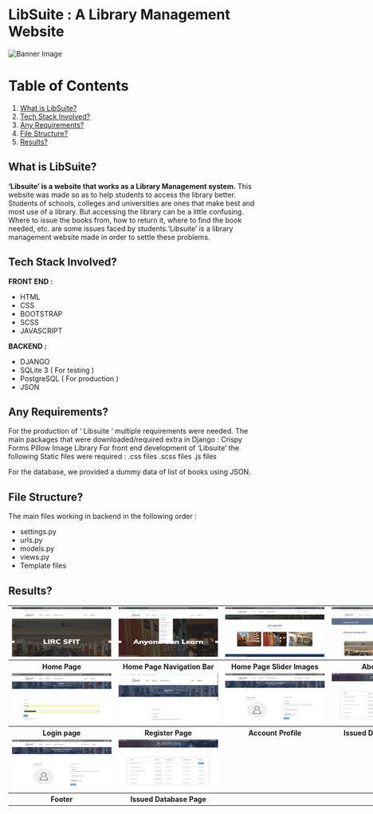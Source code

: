 # LibSuite : A Library Management Website

<img src="https://images.pexels.com/photos/757855/pexels-photo-757855.jpeg?auto=compress&cs=tinysrgb&dpr=3&h=200&w=1000" alt="Banner Image">

# Table of Contents
1. <a href="#What is LibSuite?">What is LibSuite?</a>
2. <a href="#Tech Stack Involved?">Tech Stack Involved?</a>
3. <a href="#Any Requirements?">Any Requirements?</a>
4. <a href="#File Structure?">File Structure?</a>
5. <a href="#Results?">Results?</a>

## <a name="What is LibSuite?">What is LibSuite?</a>
**‘Libsuite’ is a website that works as a Library Management system.** This website was made so as to help students to access the library better. Students of schools, colleges and universities are ones that make best and most use of a library. But accessing the library can be a little confusing. Where to issue the books from, how to return it, where to find the book needed, etc. are some issues faced by students.‘Libsuite’ is a library management website made in order to settle these problems.

## <a name="Tech Stack Involved?">Tech Stack Involved?</a>
**FRONT END :**
- HTML
- CSS
- BOOTSTRAP
- SCSS
- JAVASCRIPT

**BACKEND :**
- DJANGO
- SQLite 3 ( For testing )
- PostgreSQL ( For production )
- JSON

## <a name="Any Requirements?">Any Requirements?</a>
For the production of ‘ Libsuite ‘ multiple requirements were needed. The main packages that were downloaded/required extra in Django :
Crispy Forms 
Pillow Image Library
	For front end development of  ‘Libsuite’ the following Static files were required :
.css files
.scss files
.js files

For the database, we provided a dummy data of list of books using JSON.

## <a name="File Structure?">File Structure?</a>
The main files working in backend in the following order :
- settings.py
- urls.py
- models.py
- views.py
- Template files

## <a name="Results?">Results?</a>

<table style="width:1920px; border: black; margin: 0px auto;" class="skinny" cellspacing="0" cellpadding="0">
    <tr>
        <td>
            <img src="results/home1.png" alt="" width="200" height="100">
        </td>
        <td>
            <img src="results/home2.png" alt="" width="200" height="100">
        </td>
        <td>
            <img src="results/home3.png" alt="" width="200" height="100">
        </td>
        <td>
            <img src="results/about.png" alt="" width="200" height="100">
        </td>
    </tr>
    <tr>
        <th>Home Page</th>
        <th>Home Page Navigation Bar</th>
        <th>Home Page Slider Images</th>
        <th>About Page</th>
    </tr>
    <tr>
        <td>
            <img src="results/login.png" alt="" width="200" height="100">
        </td>
        <td>
            <img src="results/register.png" alt="" width="200" height="100">
        </td>
        <td>
            <img src="results/account.png" alt="" width="200" height="100">
        </td>
        <td>
            <img src="results/booksDatabase.png" alt="" width="200" height="100">
        </td>
    </tr>
    <tr>
        <th>Login page</th>
        <th>Register Page</th>
        <th>Account Profile</th>
        <th>Issued Database Page</th>
    </tr>  
    <tr>
        <td>
            <img src="results/account.png" alt="" width="200" height="100">
        </td>
        <td>
            <img src="results/booksDatabase.png" alt="" width="200" height="100">
        </td>
        <td></td>
        <td></td>
    </tr>
    <tr>
        <th>Footer</th>
        <th>Issued Database Page</th>
        <th></th>
        <th></th>
    </tr>
</table>